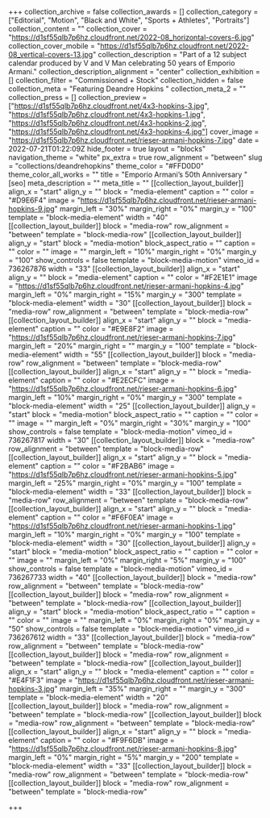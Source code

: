+++
collection_archive = false
collection_awards = []
collection_category = ["Editorial", "Motion", "Black and White", "Sports + Athletes", "Portraits"]
collection_content = ""
collection_cover = "https://d1sf55qlb7p6hz.cloudfront.net/2022-08_horizontal-covers-6.jpg"
collection_cover_mobile = "https://d1sf55qlb7p6hz.cloudfront.net/2022-08_vertical-covers-13.jpg"
collection_description = "Part of a 12 subject calendar produced by V and V Man celebrating 50 years of Emporio Armani."
collection_description_alignment = "center"
collection_exhibition = []
collection_filter = "Commissioned + Stock"
collection_hidden = false
collection_meta = "Featuring Deandre Hopkins "
collection_meta_2 = ""
collection_press = []
collection_preview = ["https://d1sf55qlb7p6hz.cloudfront.net/4x3-hopkins-3.jpg", "https://d1sf55qlb7p6hz.cloudfront.net/4x3-hopkins-1.jpg", "https://d1sf55qlb7p6hz.cloudfront.net/4x3-hopkins-2.jpg", "https://d1sf55qlb7p6hz.cloudfront.net/4x3-hopkins-4.jpg"]
cover_image = "https://d1sf55qlb7p6hz.cloudfront.net/rieser-armani-hopkins-7.jpg"
date = 2022-07-21T01:22:09Z
hide_footer = true
layout = "blocks"
navigation_theme = "white"
px_extra = true
row_alignment = "between"
slug = "collections/deandrehopkins"
theme_color = "#FFD0D0"
theme_color_all_works = ""
title = "Emporio Armani’s 50th Anniversary "
[seo]
meta_description = ""
meta_title = ""
[[collection_layout_builder]]
align_x = "start"
align_y = ""
block = "media-element"
caption = ""
color = "#D9E6F4"
image = "https://d1sf55qlb7p6hz.cloudfront.net/rieser-armani-hopkins-9.jpg"
margin_left = "30%"
margin_right = "0%"
margin_y = "100"
template = "block-media-element"
width = "40"
[[collection_layout_builder]]
block = "media-row"
row_alignment = "between"
template = "block-media-row"
[[collection_layout_builder]]
align_y = "start"
block = "media-motion"
block_aspect_ratio = ""
caption = ""
color = ""
image = ""
margin_left = "10%"
margin_right = "0%"
margin_y = "100"
show_controls = false
template = "block-media-motion"
vimeo_id = 736267876
width = "33"
[[collection_layout_builder]]
align_x = "start"
align_y = ""
block = "media-element"
caption = ""
color = "#F2E1E1"
image = "https://d1sf55qlb7p6hz.cloudfront.net/rieser-armani-hopkins-4.jpg"
margin_left = "0%"
margin_right = "15%"
margin_y = "300"
template = "block-media-element"
width = "30"
[[collection_layout_builder]]
block = "media-row"
row_alignment = "between"
template = "block-media-row"
[[collection_layout_builder]]
align_x = "start"
align_y = ""
block = "media-element"
caption = ""
color = "#E9E8F2"
image = "https://d1sf55qlb7p6hz.cloudfront.net/rieser-armani-hopkins-7.jpg"
margin_left = "20%"
margin_right = ""
margin_y = "100"
template = "block-media-element"
width = "55"
[[collection_layout_builder]]
block = "media-row"
row_alignment = "between"
template = "block-media-row"
[[collection_layout_builder]]
align_x = "start"
align_y = ""
block = "media-element"
caption = ""
color = "#E2ECFC"
image = "https://d1sf55qlb7p6hz.cloudfront.net/rieser-armani-hopkins-6.jpg"
margin_left = "10%"
margin_right = "0%"
margin_y = "300"
template = "block-media-element"
width = "25"
[[collection_layout_builder]]
align_y = "start"
block = "media-motion"
block_aspect_ratio = ""
caption = ""
color = ""
image = ""
margin_left = "0%"
margin_right = "30%"
margin_y = "100"
show_controls = false
template = "block-media-motion"
vimeo_id = 736267817
width = "30"
[[collection_layout_builder]]
block = "media-row"
row_alignment = "between"
template = "block-media-row"
[[collection_layout_builder]]
align_x = "start"
align_y = ""
block = "media-element"
caption = ""
color = "#F2BAB6"
image = "https://d1sf55qlb7p6hz.cloudfront.net/rieser-armani-hopkins-5.jpg"
margin_left = "25%"
margin_right = "0%"
margin_y = "100"
template = "block-media-element"
width = "33"
[[collection_layout_builder]]
block = "media-row"
row_alignment = "between"
template = "block-media-row"
[[collection_layout_builder]]
align_x = "start"
align_y = ""
block = "media-element"
caption = ""
color = "#F6F0EA"
image = "https://d1sf55qlb7p6hz.cloudfront.net/rieser-armani-hopkins-1.jpg"
margin_left = "10%"
margin_right = "0%"
margin_y = "100"
template = "block-media-element"
width = "30"
[[collection_layout_builder]]
align_y = "start"
block = "media-motion"
block_aspect_ratio = ""
caption = ""
color = ""
image = ""
margin_left = "0%"
margin_right = "5%"
margin_y = "100"
show_controls = false
template = "block-media-motion"
vimeo_id = 736267733
width = "40"
[[collection_layout_builder]]
block = "media-row"
row_alignment = "between"
template = "block-media-row"
[[collection_layout_builder]]
block = "media-row"
row_alignment = "between"
template = "block-media-row"
[[collection_layout_builder]]
align_y = "start"
block = "media-motion"
block_aspect_ratio = ""
caption = ""
color = ""
image = ""
margin_left = "0%"
margin_right = "0%"
margin_y = "50"
show_controls = false
template = "block-media-motion"
vimeo_id = 736267612
width = "33"
[[collection_layout_builder]]
block = "media-row"
row_alignment = "between"
template = "block-media-row"
[[collection_layout_builder]]
block = "media-row"
row_alignment = "between"
template = "block-media-row"
[[collection_layout_builder]]
align_x = "start"
align_y = ""
block = "media-element"
caption = ""
color = "#E4F1F3"
image = "https://d1sf55qlb7p6hz.cloudfront.net/rieser-armani-hopkins-3.jpg"
margin_left = "35%"
margin_right = ""
margin_y = "300"
template = "block-media-element"
width = "20"
[[collection_layout_builder]]
block = "media-row"
row_alignment = "between"
template = "block-media-row"
[[collection_layout_builder]]
block = "media-row"
row_alignment = "between"
template = "block-media-row"
[[collection_layout_builder]]
align_x = "start"
align_y = ""
block = "media-element"
caption = ""
color = "#F9F6DB"
image = "https://d1sf55qlb7p6hz.cloudfront.net/rieser-armani-hopkins-8.jpg"
margin_left = "0%"
margin_right = "5%"
margin_y = "200"
template = "block-media-element"
width = "33"
[[collection_layout_builder]]
block = "media-row"
row_alignment = "between"
template = "block-media-row"
[[collection_layout_builder]]
block = "media-row"
row_alignment = "between"
template = "block-media-row"

+++
